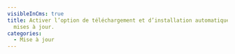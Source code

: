 ```yaml
---
visibleInCms: true
title: Activer l’option de téléchargement et d’installation automatique des
  mises à jour.
categories:
  - Mise à jour
---
```

